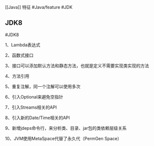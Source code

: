 [[Java]]
特征
#Java/feature #JDK 

## JDK8
#JDK8


1、Lambda表达式

2、函数式接口

3、接口可以添加默认方法和静态方法，也就是定义不需要实现类实现的方法

4、方法引用

5、重复注解，同一个注解可以使用多次

6、引入Optional来避免空指针

7、引入Streams相关的API

8、引入新的Date/Time相关的API

9、新增jdeps命令行，来分析类、目录、jar包的类依赖层级关系

10、JVM使用MetaSpace代替了永久代（PermGen Space）